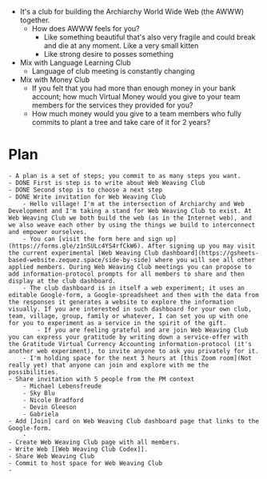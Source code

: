 - It's a club for building the Archiarchy World Wide Web (the AWWW) together.
	- How does AWWW feels for you?
		- Like something beautiful that's also very fragile and could break and die at any moment. Like a very small kitten
		- Like strong desire to posses something
- Mix with Language Learning Club
	- Language of club meeting is constantly changing
- Mix with Money Club
	- If you felt that you had more than enough money in your bank account; how much Virtual Money would you give to your team members for the services they provided for you?
	- How much money would you give to a team members who fully commits to plant a tree and take care of it for 2 years?
# Plan
	- A plan is a set of steps; you commit to as many steps you want.
	- DONE First is step is to write about Web Weaving Club
	- DONE Second step is to choose a next step
	- DONE Write invitation for Web Weaving Club
		- Hello village! I'm at the intersection of Archiarchy and Web Development and I'm taking a stand for Web Weaving Club to exist. At Web Weaving Club we both build the web (as in the Internet web), and we also weave each other by using the things we build to interconnect and empower ourselves.
		- You can [visit the form here and sign up](https://forms.gle/z1nSULc4YS4rfCkW6). After signing up you may visit the current experimental [Web Weaving Club dashboard](https://gsheets-based-website.zequez.space/side-by-side) where you will see all other applied members. During Web Weaving Club meetings you can propose to add information-protocol prompts for all members to share and then display at the club dashboard.
		- The club dashboard is in itself a web experiment; it uses an editable Google-form, a Google-spreadsheet and then with the data from the responses it generates a website to explore the information visually. If you are interested in such dashboard for your own club, team, village, group, family or whatever, I can set you up with one for you to experiment as a service in the spirit of the gift.
			- If you are feeling grateful and are join Web Weaving Club you can express your gratitude by writing down a service-offer with the Gratitude Virtual Currency Accounting information-protocol (it's another web experiment), to invite anyone to ask you privately for it.
		- I'm holding space for the next 3 hours at [this Zoom room](Not really yet) that anyone can join and explore with me the possibilities.
	- Share invitation with 5 people from the PM context
		- Michael Lebensfreude
		- Sky Blu
		- Nicole Bradford
		- Devin Gleeson
		- Gabriela
	- Add [Join] card on Web Weaving Club dashboard page that links to the Google-form.
		-
	- Create Web Weaving Club page with all members.
	- Write Web [[Web Weaving Club Codex]].
	- Share Web Weaving Club
	- Commit to host space for Web Weaving Club
	-